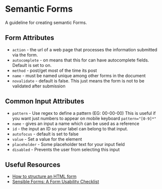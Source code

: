 # Semantic Forms
A guideline for creating semantic Forms.

## Form Attributes
- `action` - the url of a web page that processes the information submitted via the form.
- `autocomplete` - on means that this for can have autocomplete fields. Default is set to on.
- `method` - post/get most of the time its post
- `name` - must be named unique among other forms in the document
- `novalidate` - default is false. This just means the form is not to be validated after submission

## Common Input Attributes
- `pattern` - Use regex to define a pattern (EG: 00-00-00) This is useful if you want just numbers to appear on mobile keyboard `pattern="[0-9]*"`
- `name` - gives an input a name which can be used as a reference
- `id` - the input an ID so your label can belong to that input.
- `autofocus` - default is set to false
- `value` - Set a value for the element
- `placeholder` - Some placeholder text for your input field
- `disabled` - Prevents the user from selecting this input

## Useful Resources
- [How to structure an HTML form](https://developer.mozilla.org/en-US/docs/Web/Guide/HTML/Forms/How_to_structure_an_HTML_form)
- [Sensible Forms: A Form Usability Checklist](http://alistapart.com/article/sensibleforms)
